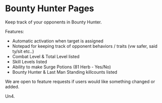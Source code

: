 # Bounty Hunter Pages
Keep track of your opponents in Bounty Hunter.

Features:

+ Automatic activation when target is assigned
+ Notepad for keeping track of opponent behaviors / traits (vw safer, said ty/sit etc..)
+ Combat Level & Total Level listed
+ Skill Levels listed
+ Ability to make Surge Potions (81 Herb - Yes/No)
+ Bounty Hunter & Last Man Standing killcounts listed


 
We are open to feature requests if users would like something changed or added.

Un4.